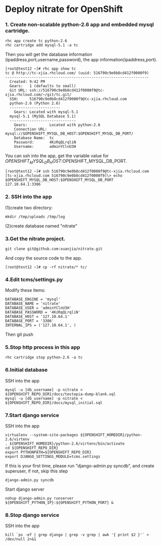 # Deploy nitrate for OpenShift
### 1. Create non-scalable python-2.6 app and embedded mysql cartridge.

    rhc app create tc python-2.6
    rhc cartridge add mysql-5.1 -a tc

Then you will get the database information (ipaddress,port,username,password), the app information(ipaddress,port).

    [root@test12 ~]# rhc app show tc 
    tc @ http://tc-xjia.rhcloud.com/ (uuid: 516790c9e0b8cd412f0000f9)
    -----------------------------------------------------------------
      Created: 9:42 PM
      Gears:   1 (defaults to small)
      Git URL: ssh://516790c9e0b8cd412f0000f9@tc-xjia.rhcloud.com/~/git/tc.git/
      SSH:     516790c9e0b8cd412f0000f9@tc-xjia.rhcloud.com
      python-2.6 (Python 2.6)
      -----------------------
        Gears: Located with mysql-5.1
      mysql-5.1 (MySQL Database 5.1)
      ------------------------------
        Gears:          Located with python-2.6
        Connection URL: mysql://$OPENSHIFT_MYSQL_DB_HOST:$OPENSHIFT_MYSQL_DB_PORT/
        Database Name:  tc
        Password:       4KzRqQLrqliN
        Username:       adminYClnU3H

You can ssh into the app, get the variable value for $OPENSHIFT_MYSQL_DB_HOST:$OPENSHIFT_MYSQL_DB_PORT.
    
    [root@test12 ~]# ssh 516790c9e0b8cd412f0000f9@tc-xjia.rhcloud.com
    [tc-xjia.rhcloud.com 516790c9e0b8cd412f0000f9]\> echo $OPENSHIFT_MYSQL_DB_HOST:$OPENSHIFT_MYSQL_DB_PORT
    127.10.64.1:3306

### 2. SSH into the app
(1)create two directory:

    mkdir /tmp/uploads /tmp/log

(2)create database named "nitrate"

### 3.Get the nitrate project.

    git clone git@github.com:xuanjia/nitrate.git

And copy the source code to the app.

    [root@test12 ~]# cp -rf nitrate/* tc/

### 4.Edit tcms/settings.py

Modify these items:

    DATABASE_ENGINE = 'mysql'
    DATABASE_NAME = 'nitrate' 
    DATABASE_USER = 'adminYClnU3H'
    DATABASE_PASSWORD = '4KzRqQLrqliN'
    DATABASE_HOST = '127.10.64.1'
    DATABASE_PORT = '3306' 
    INTERNAL_IPS = ('127.10.64.1', )

Then git push

### 5.Stop http process in this app

    rhc cartridge stop python-2.6 -a tc

### 6.Initial database
SSH into the app
    
    mysql -u [db_username] -p nitrate < ${OPENSHIFT_REPO_DIR}/docs/testopia-dump-blank.sql
    mysql -u [db_username] -p nitrate < ${OPENSHIFT_REPO_DIR}/docs/mysql_initial.sql

### 7.Start django service
SSH into the app

    virtualenv --system-site-packages ${OPENSHIFT_HOMEDIR}/python-2.6/virtenv
    . ${OPENSHIFT_HOMEDIR}/python-2.6/virtenv/bin/activate
    cd ${OPENSHIFT_REPO_DIR}
    export PYTHONPATH=${OPENSHIFT_REPO_DIR}
    export DJANGO_SETTINGS_MODULE=tcms.settings
    
If this is your first time, please run "django-admin.py syncdb", and create superuser, if not, skip this step
    
    django-admin.py syncdb
    
Start django server
    
    nohup django-admin.py runserver ${OPENSHIFT_PYTHON_IP}:${OPENSHIFT_PYTHON_PORT} &
    
### 8.Stop django service
SSH into the app

    kill `ps -ef | grep django | grep -v grep | awk '{ print $2 }'` > /dev/null 2>&1

